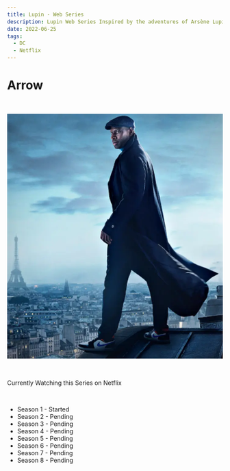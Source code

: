 ```yaml
---
title: Lupin - Web Series
description: Lupin Web Series Inspired by the adventures of Arsène Lupin.
date: 2022-06-25
tags: 
  - DC
  - Netflix
---
```


# Arrow

<br />

![Arrow - Web Series](/img/lupin.webp)

<br />

Currently Watching this Series on Netflix

<br />

- Season 1 - Started
- Season 2 - Pending
- Season 3 - Pending
- Season 4 - Pending
- Season 5 - Pending
- Season 6 - Pending
- Season 7 - Pending
- Season 8 - Pending

<br />
